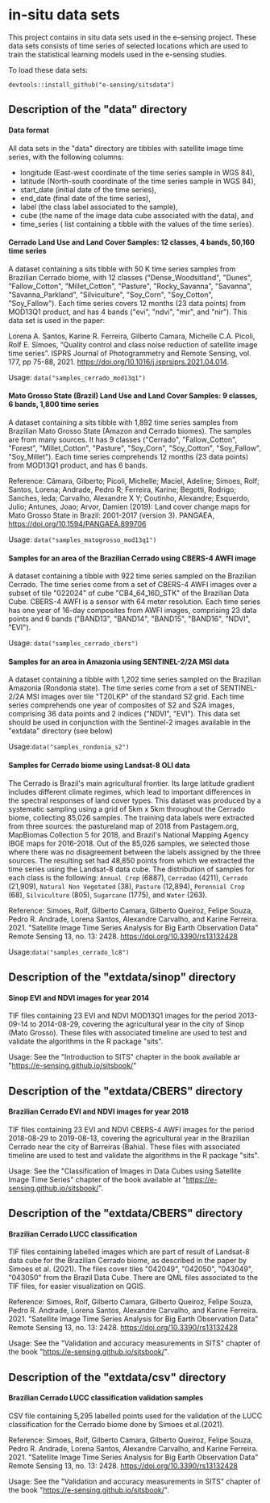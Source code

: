 # in-situ data sets
This project contains in situ data sets used in the e-sensing project. These data sets consists of time series of selected locations which are used to train the statistical learning models used in the e-sensing studies. 

To load these data sets:

`devtools::install_github("e-sensing/sitsdata")`

## Description of the "data" directory

#### Data format 

All data sets in the "data" directory are tibbles with satellite image time series, with the following columns: 

- longitude (East-west coordinate of the time series sample in WGS 84),
- latitude (North-south coordinate of the time series sample in WGS 84),
- start_date (initial date of the time series),
- end_date (final date of the time series),
- label (the class label associated to the sample),
- cube (the name of the image data cube associated with the data), and
- time_series ( list containing a tibble with the values of the time series).


#### Cerrado Land Use and Land Cover Samples: 12 classes, 4 bands, 50,160 time series

A dataset containing a sits tibble with 50 K time series samples from Brazilian Cerrado biome, with 12 classes ("Dense_Woodsitland", "Dunes", "Fallow_Cotton", "Millet_Cotton", "Pasture", "Rocky_Savanna", "Savanna", "Savanna_Parkland", "Silviculture",  "Soy_Corn", "Soy_Cotton", "Soy_Fallow"). Each time series covers 12 months (23 data points) from MOD13Q1 product, and has 4 bands ("evi", "ndvi", "mir", and "nir").  This data set is used in the paper:

Lorena A. Santos, Karine R. Ferreira, Gilberto Camara, Michelle C.A. Picoli, Rolf E. Simoes, “Quality control and class noise reduction of satellite image time series”. ISPRS Journal of Photogrammetry and Remote Sensing, vol. 177, pp 75-88, 2021. https://doi.org/10.1016/j.isprsjprs.2021.04.014.

Usage: `data("samples_cerrado_mod13q1")`

#### Mato Grosso State (Brazil) Land Use and Land Cover Samples: 9 classes, 6 bands, 1,800 time series

A dataset containing a sits tibble with 1,892 time series samples from Brazilian Mato Grosso State (Amazon and Cerrado biomes). The samples are from many sources. It has 9 classes ("Cerrado", "Fallow_Cotton", "Forest", "Millet_Cotton", "Pasture", "Soy_Corn", "Soy_Cotton", "Soy_Fallow", "Soy_Millet"). Each time series comprehends 12 months (23 data points) from MOD13Q1 product, and has 6 bands.

Reference: Câmara, Gilberto; Picoli, Michelle; Maciel, Adeline; Simoes, Rolf; Santos, Lorena; Andrade, Pedro R; Ferreira, Karine; Begotti, Rodrigo; Sanches, Ieda; Carvalho, Alexandre X Y; Coutinho, Alexandre; Esquerdo, Julio; Antunes, Joao; Arvor, Damien (2019): Land cover change maps for Mato Grosso State in Brazil: 2001-2017 (version 3). PANGAEA, https://doi.org/10.1594/PANGAEA.899706

Usage: `data("samples_matogrosso_mod13q1")`

#### Samples for an area of the Brazilian Cerrado using CBERS-4 AWFI image

A dataset containing a tibble with 922 time series sampled on the Brazilian Cerrado. The time series come from a set of CBERS-4 AWFI images over a subset of tile "022024" of cube "CB4_64_16D_STK" of the Brazilian Data Cube. CBERS-4 AWFI is a sensor with 64 meter resolution. Each time series has one year of 16-day composites from AWFI images, comprising 23 data points and 6 bands ("BAND13", "BAND14", "BAND15", "BAND16", "NDVI", "EVI"). 

Usage: `data("samples_cerrado_cbers")`

#### Samples for an area in Amazonia using SENTINEL-2/2A MSI data

A dataset containing a tibble with 1,202 time series sampled on the 
Brazilian Amazonia (Rondonia state). The time series come from a set of SENTINEL-2/2A MSI images over tile "T20LKP" of the standard S2 grid. Each time series comprehends one year of composites of S2 and S2A images, comprising 36 data points and 2 indices ("NDVI", "EVI"). This data set should be used in conjunction with the Sentinel-2 images available in the "extdata" directory (see below)

Usage:`data("samples_rondonia_s2")`

#### Samples for Cerrado biome using Landsat-8 OLI data

The Cerrado is Brazil's main agricultural frontier. Its large latitude gradient includes different climate regimes, which lead to important differences in the spectral responses of land cover types. This dataset was produced by a systematic sampling using a grid of 5km x 5km throughout the Cerrado biome, collecting 85,026 samples. The training data labels were extracted from three sources: the pastureland map of 2018 from Pastagem.org, MapBiomas Collection 5 for  2018, and Brazil's National Mapping Agency IBGE maps for 2016-2018. Out of the 85,026 samples, we selected those where there was no disagreement between the labels assigned by the three sources. The resulting set had 48,850 points from which we extracted the time series using the Landsat-8 data cube. The distribution of samples for each class is the following: `Annual Crop` (6887), `Cerradao` (4211), `Cerrado` (21,909), `Natural Non Vegetated` (38), `Pasture` (12,894), `Perennial Crop` (68), `Silviculture` (805), `Sugarcane` (1775), and `Water` (263).

Reference: Simoes, Rolf, Gilberto Camara, Gilberto Queiroz, Felipe Souza, Pedro R. Andrade, Lorena Santos, Alexandre Carvalho, and Karine Ferreira. 2021. "Satellite Image Time Series Analysis for Big Earth Observation Data" Remote Sensing 13, no. 13: 2428. https://doi.org/10.3390/rs13132428

Usage:`data("samples_cerrado_lc8")`

## Description of the "extdata/sinop" directory

#### Sinop EVI and NDVI images for year 2014

TIF files containing 23 EVI and NDVI MOD13Q1 images for the period 2013-09-14 to 2014-08-29, covering the agricultural year in the city of Sinop (Mato Grosso). These files with associated timeline are used to test and validate the algorithms in the R package "sits". 

Usage: See the "Introduction to SITS" chapter in the book available ar  "https://e-sensing.github.io/sitsbook/"

## Description of the "extdata/CBERS" directory

#### Brazilian Cerrado EVI and NDVI images for year 2018

TIF files containing 23 EVI and NDVI CBERS-4 AWFI images for the period 2018-08-29 to 2019-08-13, covering the agricultural year in the Brazilian Cerrado near the city of Barreiras (Bahia). These files with associated timeline are used to test and validate the algorithms in the R package "sits". 

Usage: See the "Classification of Images in Data Cubes using Satellite Image Time Series" chapter of the book available at "https://e-sensing.github.io/sitsbook/".

## Description of the "extdata/CBERS" directory

#### Brazilian Cerrado LUCC classification 

TIF files containing labelled images which are part of result of Landsat-8 data cube for the Brazilian Cerrado biome, as described in the paper by Simoes et al. (2021). The files cover tiles "042049", "042050", "043049", "043050" from the Brazil Data Cube. There are QML files associated to the TIF files, for easier visualization on QGIS. 

Reference: Simoes, Rolf, Gilberto Camara, Gilberto Queiroz, Felipe Souza, Pedro R. Andrade, Lorena Santos, Alexandre Carvalho, and Karine Ferreira. 2021. "Satellite Image Time Series Analysis for Big Earth Observation Data" Remote Sensing 13, no. 13: 2428. https://doi.org/10.3390/rs13132428

Usage: See the "Validation and accuracy measurements in SITS" chapter of the book "https://e-sensing.github.io/sitsbook/". 

## Description of the "extdata/csv" directory

#### Brazilian Cerrado LUCC classification validation samples

CSV file containing 5,295 labelled points used for the validation of the LUCC classification for the Cerrado biome done by Simoes et al.(2021). 

Reference: Simoes, Rolf, Gilberto Camara, Gilberto Queiroz, Felipe Souza, Pedro R. Andrade, Lorena Santos, Alexandre Carvalho, and Karine Ferreira. 2021. "Satellite Image Time Series Analysis for Big Earth Observation Data" Remote Sensing 13, no. 13: 2428. https://doi.org/10.3390/rs13132428

Usage: See the "Validation and accuracy measurements in SITS" chapter of the book "https://e-sensing.github.io/sitsbook/". 